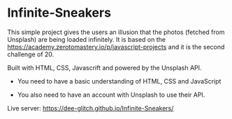 # Infinite-Sneakers

This simple project gives the users an illusion that the photos (fetched from Unsplash) are being loaded infinitely.
It is based on the https://academy.zerotomastery.io/p/javascript-projects and it is the second challenge of 20.

Built with HTML, CSS, Javascrift and powered by the Unsplash API.

* You need to have a basic understanding of HTML, CSS and JavaScript

* You also need to have an account with Unsplash to use their API.


Live server: https://dee-glitch.github.io/Infinite-Sneakers/

